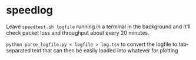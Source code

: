 # speedlog

Leave `speedtest.sh logfile` running in a terminal in the background and it'll
check packet loss and throughput about every 20 minutes.

`python parse_logfile.py < logfile > log.tsv` to convert the logfile to
tab-separated text that can then be easily loaded into whatever for plotting
